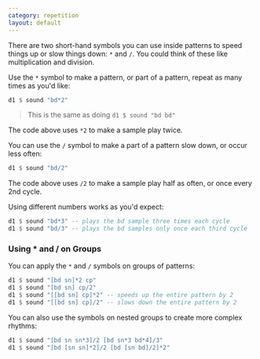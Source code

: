 ```yaml
---
category: repetition
layout: default
---
```


There are two short-hand symbols you can use inside patterns to speed things up
or slow things down: `*` and `/`. You could think of these like multiplication
and division.

Use the `*` symbol to make a pattern, or part of a pattern, repeat as many times
as you'd like:

~~~haskell
d1 $ sound "bd*2"
~~~

> This is the same as doing `d1 $ sound "bd bd"`

The code above uses `*2` to make a sample play twice.

You can use the `/` symbol to make a part of a pattern slow down, or occur
less often:

~~~haskell
d1 $ sound "bd/2"
~~~

The code above uses `/2` to make a sample play half as often, or once every
2nd cycle.

Using different numbers works as you'd expect:

~~~haskell
d1 $ sound "bd*3" -- plays the bd sample three times each cycle
d1 $ sound "bd/3" -- plays the bd samples only once each third cycle
~~~

### Using * and / on Groups

You can apply the `*` and `/` symbols on groups of patterns:

~~~haskell
d1 $ sound "[bd sn]*2 cp"
d1 $ sound "[bd sn] cp/2"
d1 $ sound "[[bd sn] cp]*2" -- speeds up the entire pattern by 2
d1 $ sound "[[bd sn] cp]/2" -- slows down the entire pattern by 2
~~~

You can also use the symbols on nested groups to create more complex
rhythms:

~~~haskell
d1 $ sound "[bd sn sn*3]/2 [bd sn*3 bd*4]/3"
d1 $ sound "[bd [sn sn]*2]/2 [bd [sn bd]/2]*2"
~~~

